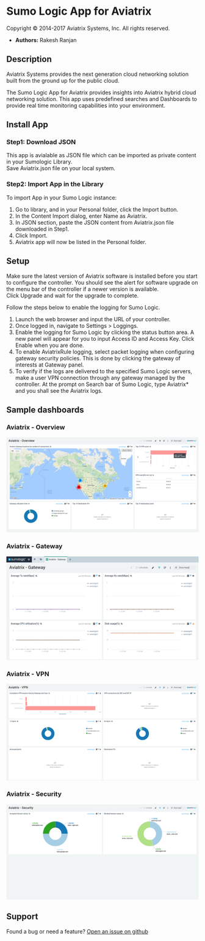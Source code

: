 # Sumo Logic App for Aviatrix
Copyright &copy; 2014-2017 Aviatrix Systems, Inc. All rights reserved.

* **Authors:** Rakesh Ranjan

## Description
Aviatrix Systems provides the next generation cloud networking solution built from the ground up for the public cloud.

The Sumo Logic App for Aviatrix provides insights into Aviatrix hybrid cloud networking solution. This app uses predefined searches and Dashboards to provide real time monitoring capabilities into your environment.

## Install App
### Step1: Download JSON 
This app is avialable as JSON file which can be imported as private content in your Sumologic Library.  
Save Aviatrix.json file on your local system.

### Step2: Import App in the Library
To import App in your Sumo Logic instance:
1. Go to library, and in your Personal folder, click the Import button.
2. In the Content Import dialog, enter Name as Aviatrix.
3. In JSON section, paste the JSON content from Aviatrix.json file downloaded in Step1.
4. Click Import.
5. Aviatrix app will now be listed in the Personal folder.

## Setup
Make sure the latest version of Aviatrix software is installed before you start to configure the controller. You should see the alert for software upgrade on the menu bar of the controller if a newer version is available.  
Click Upgrade and wait for the upgrade to complete.

Follow the steps below to enable the logging for Sumo Logic.

1. Launch the web browser and input the URL of your controller.
2. Once logged in, navigate to Settings > Loggings.
3. Enable the logging for Sumo Logic by clicking the status button area. A new panel will appear for you to input Access ID and Access Key. Click Enable when you are done.
4. To enable AviatrixRule logging, select packet logging when configuring gateway security policies. This is done by clicking the gateway of interests at Gateway panel.
5. To verify if the logs are delivered to the specified Sumo Logic servers, make a user VPN connection through any gateway managed by the controller. At the prompt on Search bar of Sumo Logic, type Aviatrix* and you shall see the Aviatrix logs.

## Sample dashboards

### Aviatrix - Overview
![Aviatrix_overview](sample/aviatrix_overview.png)

### Aviatrix - Gateway
![Aviatrix_gateway](sample/aviatrix_gateway.png)

### Aviatrix - VPN
![Aviatrix_vpn](sample/aviatrix_vpn.png)

### Aviatrix - Security
![Aviatrix_security](sample/aviatrix_security.png)

## Support
Found a bug or need a feature?
  [Open an issue on github](https://github.com/AviatrixSystems/SumologicforAviatrix/issues)
